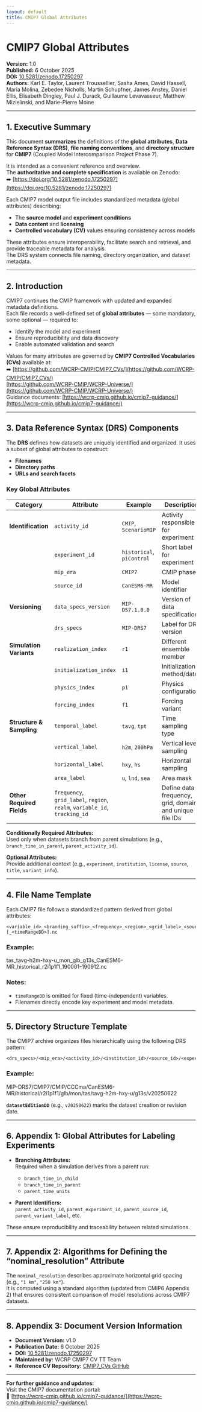 ```yaml
---
layout: default
title: CMIP7 Global Attributes
---
```


# CMIP7 Global Attributes

**Version:** 1.0  
**Published:** 6 October 2025  
**DOI:** [10.5281/zenodo.17250297](https://doi.org/10.5281/zenodo.17250297)  
**Authors:** Karl E. Taylor, Laurent Troussellier, Sasha Ames, David Hassell, Maria Molina, Zebedee Nicholls, Martin Schupfner, James Anstey, Daniel Ellis, Elisabeth Dingley, Paul J. Durack, Guillaume Levavasseur, Matthew Mizielinski, and Marie-Pierre Moine  

---

## 1. Executive Summary

This document **summarizes** the definitions of the **global attributes**, **Data Reference Syntax (DRS)**, **file naming conventions**, and **directory structure** for **CMIP7** (Coupled Model Intercomparison Project Phase 7).  

It is intended as a convenient reference and overview.  
The **authoritative and complete specification** is available on Zenodo:  
➡️ [https://doi.org/10.5281/zenodo.17250297](https://doi.org/10.5281/zenodo.17250297)

Each CMIP7 model output file includes standardized metadata (global attributes) describing:

- The **source model** and **experiment conditions**
- **Data content** and **licensing**
- **Controlled vocabulary (CV)** values ensuring consistency across models

These attributes ensure interoperability, facilitate search and retrieval, and provide traceable metadata for analysis.  
The DRS system connects file naming, directory organization, and dataset metadata.

---

## 2. Introduction

CMIP7 continues the CMIP framework with updated and expanded metadata definitions.  
Each file records a well-defined set of **global attributes** — some mandatory, some optional — required to:
- Identify the model and experiment
- Ensure reproducibility and data discovery
- Enable automated validation and search

Values for many attributes are governed by **CMIP7 Controlled Vocabularies (CVs)** available at:  
➡️ [https://github.com/WCRP-CMIP/CMIP7_CVs/](https://github.com/WCRP-CMIP/CMIP7_CVs/)  
[https://github.com/WCRP-CMIP/WCRP-Universe/](https://github.com/WCRP-CMIP/WCRP-Universe/)  
Guidance documents: [https://wcrp-cmip.github.io/cmip7-guidance/](https://wcrp-cmip.github.io/cmip7-guidance/)

---

## 3. Data Reference Syntax (DRS) Components

The **DRS** defines how datasets are uniquely identified and organized. It uses a subset of global attributes to construct:
- **Filenames**
- **Directory paths**
- **URLs and search facets**

### Key Global Attributes

| Category | Attribute | Example | Description |
|-----------|------------|----------|--------------|
| **Identification** | `activity_id` | `CMIP`, `ScenarioMIP` | Activity responsible for experiment |
| | `experiment_id` | `historical`, `piControl` | Short label for experiment |
| | `mip_era` | `CMIP7` | CMIP phase |
| | `source_id` | `CanESM6-MR` | Model identifier |
| **Versioning** | `data_specs_version` | `MIP-DS7.1.0.0` | Version of data specifications |
| | `drs_specs` | `MIP-DRS7` | Label for DRS version |
| **Simulation Variants** | `realization_index` | `r1` | Different ensemble member |
| | `initialization_index` | `i1` | Initialization method/date |
| | `physics_index` | `p1` | Physics configuration |
| | `forcing_index` | `f1` | Forcing variant |
| **Structure & Sampling** | `temporal_label` | `tavg`, `tpt` | Time sampling type |
| | `vertical_label` | `h2m`, `200hPa` | Vertical level sampling |
| | `horizontal_label` | `hxy`, `hs` | Horizontal sampling |
| | `area_label` | `u`, `lnd`, `sea` | Area mask |
| **Other Required Fields** | `frequency`, `grid_label`, `region`, `realm`, `variable_id`, `tracking_id` |  | Define data frequency, grid, domain, and unique file IDs |

**Conditionally Required Attributes:**  
Used only when datasets branch from parent simulations (e.g., `branch_time_in_parent`, `parent_activity_id`).

**Optional Attributes:**  
Provide additional context (e.g., `experiment`, `institution`, `license`, `source`, `title`, `variant_info`).

---

## 4. File Name Template

Each CMIP7 file follows a standardized pattern derived from global attributes:
```
<variable_id>_<branding_suffix>_<frequency>_<region>_<grid_label>_<source_id>_<experiment_id>_<variant_label>[_<timeRangeDD>].nc
```
### Example:

tas_tavg-h2m-hxy-u_mon_glb_g13s_CanESM6-MR_historical_r2i1p1f1_190001-190912.nc  



### Notes:
- `timeRangeDD` is omitted for fixed (time-independent) variables.
- Filenames directly encode key experiment and model metadata.

---

## 5. Directory Structure Template

The CMIP7 archive organizes files hierarchically using the following DRS pattern:

```
<drs_specs>/<mip_era>/<activity_id>/<institution_id>/<source_id>/<experiment_id>/<variant_label>/<region>/<frequency>/variable_d>/<branding_suffix>/<grid_label>/<directoryDateDD>
```



### Example:

MIP-DRS7/CMIP7/CMIP/CCCma/CanESM6-MR/historical/r2i1p1f1/glb/mon/tas/tavg-h2m-hxy-u/g13s/v20250622

**`datasetEditionDD`** (e.g., `v20250622`) marks the dataset creation or revision date.

---

## 6. Appendix 1: Global Attributes for Labeling Experiments

- **Branching Attributes:**  
  Required when a simulation derives from a parent run:
  - `branch_time_in_child`
  - `branch_time_in_parent`
  - `parent_time_units`

- **Parent Identifiers:**  
  `parent_activity_id`, `parent_experiment_id`, `parent_source_id`, `parent_variant_label`, etc.

These ensure reproducibility and traceability between related simulations.

---

## 7. Appendix 2: Algorithms for Defining the “nominal_resolution” Attribute

The `nominal_resolution` describes approximate horizontal grid spacing (e.g., `"1 km"`, `"250 km"`).  
It is computed using a standard algorithm (updated from CMIP6 Appendix 2) that ensures consistent comparison of model resolutions across CMIP7 datasets.

---

## 8. Appendix 3: Document Version Information

- **Document Version:** v1.0  
- **Publication Date:** 6 October 2025  
- **DOI:** [10.5281/zenodo.17250297](https://doi.org/10.5281/zenodo.17250297)  
- **Maintained by:** WCRP CMIP7 CV TT Team  
- **Reference CV Repository:** [CMIP7_CVs GitHub](https://github.com/WCRP-CMIP/CMIP7_CVs)

---

**For further guidance and updates:**  
Visit the CMIP7 documentation portal:  
🔗 [https://wcrp-cmip.github.io/cmip7-guidance/](https://wcrp-cmip.github.io/cmip7-guidance/)
